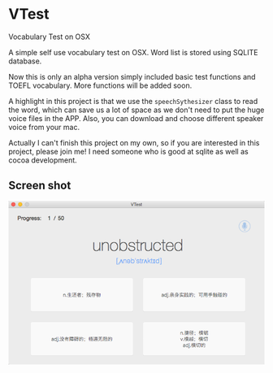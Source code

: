 VTest
=====

Vocabulary Test on OSX

A simple self use vocabulary test on OSX. Word list is stored using SQLITE database.

Now this is only an alpha version simply included basic test functions and TOEFL vocabulary. More functions will be added soon.

A highlight in this project is that we use the `speechSythesizer` class to read the word, which can save us a lot of space as we don't need to put the huge voice files in the APP. Also, you can download and choose different speaker voice from your mac.

Actually I can't finish this project on my own, so if you are interested in this project, please join me! I need someone who is good at sqlite as well as cocoa development. 

Screen shot
------------------
![](https://github.com/EdwardDing/gitImage/raw/master/VTest-Screenshot.png "Scrren shot for VTest demo")
